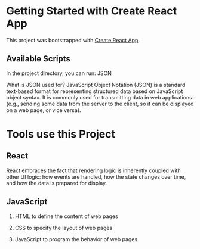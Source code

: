 # Getting Started with Create React App

This project was bootstrapped with [Create React App](https://github.com/facebook/create-react-app).

## Available Scripts

In the project directory, you can run: JSON 

What is JSON used for?
JavaScript Object Notation (JSON) is a standard text-based format for representing structured data based on JavaScript object syntax. It is commonly used for transmitting data in web applications (e.g., sending some data from the server to the client, so it can be displayed on a web page, or vice versa).

# Tools use this Project

## React
React embraces the fact that rendering logic is inherently coupled with other UI logic: how events are handled, how the state changes over time, and how the data is prepared for display.

## JavaScript
 1. HTML to define the content of web pages

 2. CSS to specify the layout of web pages

 3. JavaScript to program the behavior of web pages
